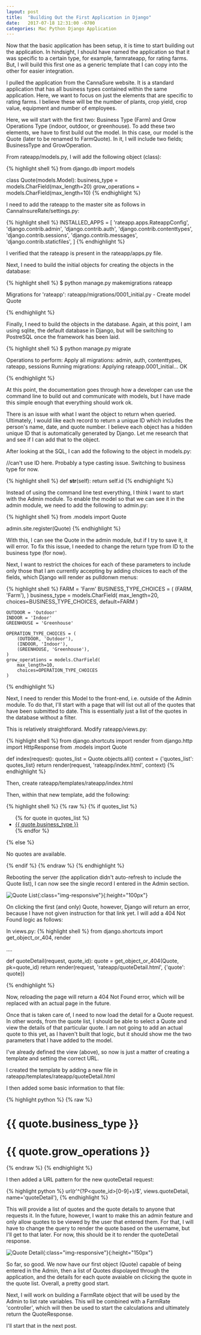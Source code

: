 ```yaml
---
layout: post
title:  "Building Out the First Application in Django"
date:   2017-07-18 12:31:00 -0700
categories: Mac Python Django Application
---
```

Now that the basic application has been setup, it is time to start building out the application. In hindsight, I should have named the application so that it was specific to a certain type, for example, farmrateapp, for rating farms. But, I will build this first one as a generic template that I can copy into the other for easier integration.

I pulled the application from the CannaSure website. It is a standard application that has all business types contained within the same application. Here, we want to focus on just the elements that are specific to rating farms. I believe these will be the number of plants, crop yield, crop value, equipment and number of employees. 

Here, we will start with the first two: Business Type (Farm) and Grow Operations Type (indoor, outdoor, or greenhouse). To add these two elements, we have to first build out the model. In this case, our model is the Quote (later to be renamed to FarmQuote). In it, I will include two fields; BusinessType and GrowOperation.

From rateapp/models.py, I will add the following object (class):

{% highlight shell %}
from django.db import models

class Quote(models.Model):
    business_type = models.CharField(max_length=20)
    grow_operations = models.CharField(max_length=10)
{% endhighlight %}

I need to add the rateapp to the master site as follows in CannaInsureRate/settings.py:

{% highlight shell %}
INSTALLED_APPS = [
    'rateapp.apps.RateappConfig',
    'django.contrib.admin',
    'django.contrib.auth',
    'django.contrib.contenttypes',
    'django.contrib.sessions',
    'django.contrib.messages',
    'django.contrib.staticfiles',
]
{% endhighlight %}

I verified that the rateapp is present in the rateapp/apps.py file.

Next, I need to build the initial objects for creating the objects in the database:

{% highlight shell %}
$ python manage.py makemigrations rateapp

Migrations for 'rateapp':
  rateapp/migrations/0001_initial.py
    - Create model Quote

{% endhighlight %}

Finally, I need to build the objects in the database. Again, at this point, I am using sqlite, the default database in Django, but will be switching to PostreSQL once the framework has been laid.

{% highlight shell %}
$ python manage.py migrate

Operations to perform:
  Apply all migrations: admin, auth, contenttypes, rateapp, sessions
Running migrations:
  Applying rateapp.0001_initial... OK

{% endhighlight %}

At this point, the documentation goes through how a developer can use the command line to build out and communicate with models, but I have made this simple enough that everything should work ok.

There is an issue with what I want the object to return when queried. Ultimately, I would like each record to return a unique ID which includes the person's name, date, and quote number. I believe each object has a hidden unique ID that is automatically generated by Django. Let me research that and see if I can add that to the object.

After looking at the SQL, I can add the following to the object in models.py:

//can't use ID here. Probably a type casting issue. Switching to business type for now.

{% highlight shell %}
def __str__(self):
  return self.id
{% endhighlight %}

Instead of using the command line test everything, I think I want to start with the Admin module. To enable the model so that we can see it in the admin module, we need to add the following to admin.py:

{% highlight shell %}
from .models import Quote

admin.site.register(Quote)
{% endhighlight %}

With this, I can see the Quote in the admin module, but if I try to save it, it will error. To fix this issue, I needed to change the return type from ID to the business type (for now).

Next, I want to restrict the choices for each of these parameters to include only those that I am currently accepting by adding choices to each of the fields, which Django will render as pulldonwn menus:

{% highlight shell %}
    FARM = 'Farm'
    BUSINESS_TYPE_CHOICES = (
        (FARM, 'Farm'),
    )
    business_type = models.CharField(
        max_length=20,
        choices=BUSINESS_TYPE_CHOICES,
        default=FARM
    )

    OUTDOOR = 'Outdoor'
    INDOOR = 'Indoor'
    GREENHOUSE = 'Greenhouse'

    OPERATION_TYPE_CHOICES = (
        (OUTDOOR, 'Outdoor'),
        (INDOOR, 'Indoor'),
        (GREENHOUSE, 'Greenhouse'),
    )
    grow_operations = models.CharField(
        max_length=10,
        choices=OPERATION_TYPE_CHOICES
    )
{% endhighlight %}

Next, I need to render this Model to the front-end, i.e. outside of the Admin module. To do that, I'll start with a page that will list out all of the quotes that have been submitted to date. This is essentially just a list of the quotes in the database without a filter.

This is relatively straightforard. Modify rateapp/views.py:

{% highlight shell %}
from django.shortcuts import render
from django.http import HttpResponse
from .models import Quote

def index(request):
    quotes_list = Quote.objects.all()
    context = {'quotes_list': quotes_list}
    return render(request, 'rateapp/index.html', context)
{% endhighlight %}

Then, create rateapp/templates/rateapp/index.html

Then, within that new template, add the following:

{% highlight shell %}
{% raw %}
{% if quotes_list %}
    <ul>
    {% for quote in quotes_list %}
        <li><a href="/rateapp/{{ quote.id }}/">{{ quote.business_type }}</a></li>
    {% endfor %}
    </ul>
{% else %}
    <p>No quotes are available.</p>
{% endif %}
{% endraw %}
{% endhighlight %}

Rebooting the server (the application didn't auto-refresh to include the Quote list), I can now see the single record I entered in the Admin section.

![Quote List](/assets/quotes_list.png){:class="img-responsive"}{:height="100px"}

On clicking the first (and only) Quote, however, Django will return an error, because I have not given instruction for that link yet. I will add a 404 Not Found logic as follows:

In views.py: 
{% highlight shell %}
from django.shortcuts import get_object_or_404, render

....

def quoteDetail(request, quote_id):
    quote = get_object_or_404(Quote, pk=quote_id)
    return render(request, 'rateapp/quoteDetail.html', {'quote': quote})

{% endhighlight %}

Now, reloading the page will return a 404 Not Found error, which will be replaced with an actual page in the future.

Once that is taken care of, I need to now load the detail for a Quote request. In other words, from the quote list, I should be able to select a Quote and view the details of that particular quote. I am not going to add an actual quote to this yet, as I haven't built that logic, but it should show me the two parameters that I have added to the model.

I've already defined the view (above), so now is just a matter of creating a template and setting the correct URL.

I created the template by adding a new file in rateapp/templates/rateapp/quoteDetail.html

I then added some basic information to that file:


{% highlight python %}
{% raw %}
<h1>{{ quote.business_type }}</h1>
<h1>{{ quote.grow_operations }}</h1>
{% endraw %}
{% endhighlight %}

I then added a URL pattern for the new quoteDetail request:

{% highlight python %}
    url(r'^(?P<quote_id>[0-9]+)/$', views.quoteDetail, name='quoteDetail'),
{% endhighlight %}

This will provide a list of quotes and the quote details to anyone that requests it. In the future, however, I want to make this an admin feature and only allow quotes to be viewed by the user that entered them. For that, I will have to change the query to render the quote based on the username, but I'll get to that later. For now, this should be it to render the quoteDetail response.

![Quote Detail](/assets/quote_detail.png){:class="img-responsive"}{:height="150px"}

So far, so good. We now have our first object (Quote) capable of being entered in the Admin, then a list of Quotes dispolayed through the application, and the details for each quote avaiable on clicking the quote in the quote list. Overall, a pretty good start.

Next, I will work on building a FarmRate object that will be used by the Admin to list rate variables. This will be combined with a FarmRate 'controller', which will then be used to start the calculations and ultimately return the QuoteResponse.

I'll start that in the next post.